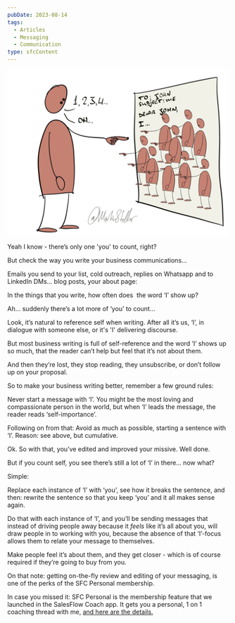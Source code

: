 ```yaml
---
pubDate: 2023-08-14
tags:
  - Articles
  - Messaging
  - Communication
type: sfcContent
---
```


![](Media/SalesFlowCoach.app_Count-yourself_MartinStellar.png)

Yeah I know - there’s only one 'you' to count, right?

But check the way you write your business communications…

Emails you send to your list, cold outreach, replies on Whatsapp and to LinkedIn DMs… blog posts, your about page:

In the things that you write, how often does  the word ‘I’ show up?

Ah… suddenly there’s a lot more of ‘you’ to count…

Look, it’s natural to reference self when writing. After all it’s us, ‘I’, in dialogue with someone else, or it's 'I' delivering discourse.

But most business writing is full of self-reference and the word ‘I’ shows up so much, that the reader can’t help but feel that it’s not about them.

And then they’re lost, they stop reading, they unsubscribe, or don’t follow up on your proposal.

So to make your business writing better, remember a few ground rules:

Never start a message with ‘I’. You might be the most loving and compassionate person in the world, but when ‘I’ leads the message, the reader reads ‘self-importance’.

Following on from that: Avoid as much as possible, starting a sentence with ‘I’. Reason: see above, but cumulative.

Ok. So with that, you’ve edited and improved your missive. Well done.

But if you count self, you see there’s still a lot of ‘I’ in there… now what?

Simple:

Replace each instance of ‘I’ with ‘you’, see how it breaks the sentence, and then: rewrite the sentence so that you keep ‘you’ and it all makes sense again.

Do that with each instance of ‘I’, and you’ll be sending messages that instead of driving people away because it *feels* like it’s all about you, will draw people in to working with you, because the absence of that ‘I’-focus allows them to relate your message to themselves.

Make people feel it’s about them, and they get closer - which is of course required if they’re going to buy from you.

On that note: getting on-the-fly review and editing of your messaging, is one of the perks of the SFC Personal membership.

In case you missed it: SFC Personal is the membership feature that we launched in the SalesFlow Coach app. It gets you a personal, 1 on 1 coaching thread with me, [and here are the details.](https://personal.salesflowcoach.app/)